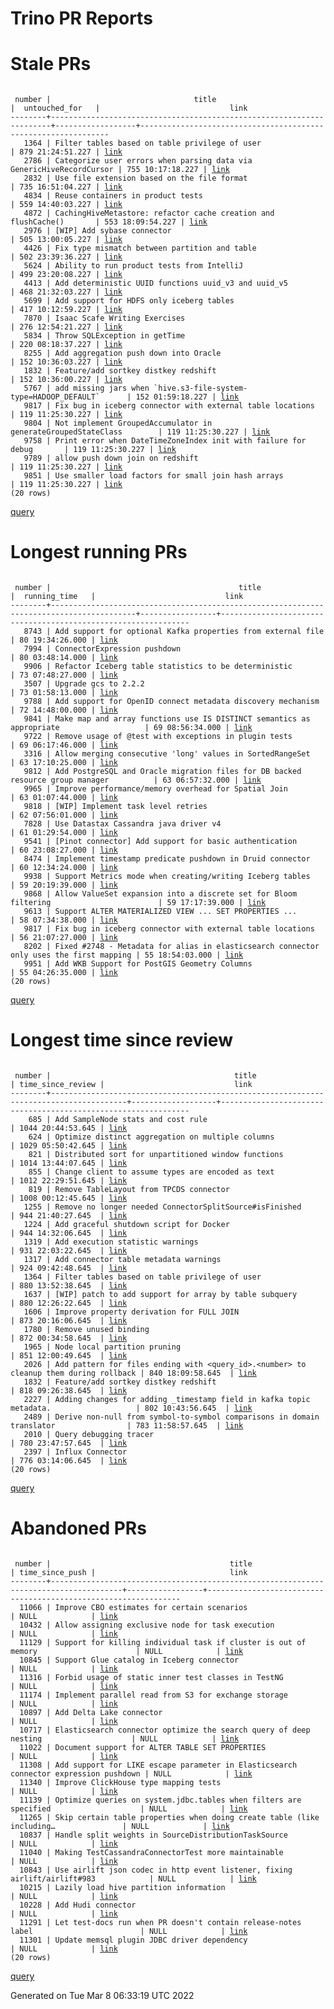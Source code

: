 Trino PR Reports
=======

#  Stale PRs
<pre><code>
 number |                                title                                 |  untouched_for   |                             link                              
--------+----------------------------------------------------------------------+------------------+---------------------------------------------------------------
   1364 | Filter tables based on table privilege of user                       | 879 21:24:51.227 | <a href="https://github.com/trinodb/trino/pull/1364">link</a> 
   2786 | Categorize user errors when parsing data via GenericHiveRecordCursor | 755 10:17:18.227 | <a href="https://github.com/trinodb/trino/pull/2786">link</a> 
   2832 | Use file extension based on the file format                          | 735 16:51:04.227 | <a href="https://github.com/trinodb/trino/pull/2832">link</a> 
   4834 | Reuse containers in product tests                                    | 559 14:40:03.227 | <a href="https://github.com/trinodb/trino/pull/4834">link</a> 
   4872 | CachingHiveMetastore: refactor cache creation and flushCache()       | 553 18:09:54.227 | <a href="https://github.com/trinodb/trino/pull/4872">link</a> 
   2976 | [WIP] Add sybase connector                                           | 505 13:00:05.227 | <a href="https://github.com/trinodb/trino/pull/2976">link</a> 
   4426 | Fix type mismatch between partition and table                        | 502 23:39:36.227 | <a href="https://github.com/trinodb/trino/pull/4426">link</a> 
   5624 | Ability to run product tests from IntelliJ                           | 499 23:20:08.227 | <a href="https://github.com/trinodb/trino/pull/5624">link</a> 
   4413 | Add deterministic UUID functions uuid_v3 and uuid_v5                 | 468 21:32:03.227 | <a href="https://github.com/trinodb/trino/pull/4413">link</a> 
   5699 | Add support for HDFS only iceberg tables                             | 417 10:12:59.227 | <a href="https://github.com/trinodb/trino/pull/5699">link</a> 
   7870 | Isaac Scafe Writing Exercises                                        | 276 12:54:21.227 | <a href="https://github.com/trinodb/trino/pull/7870">link</a> 
   5834 | Throw SQLException in getTime                                        | 220 08:18:37.227 | <a href="https://github.com/trinodb/trino/pull/5834">link</a> 
   8255 | Add aggregation push down into Oracle                                | 152 10:36:03.227 | <a href="https://github.com/trinodb/trino/pull/8255">link</a> 
   1832 | Feature/add sortkey distkey redshift                                 | 152 10:36:00.227 | <a href="https://github.com/trinodb/trino/pull/1832">link</a> 
   5767 | add missing jars when `hive.s3-file-system-type=HADOOP_DEFAULT`      | 152 01:59:18.227 | <a href="https://github.com/trinodb/trino/pull/5767">link</a> 
   9817 | Fix bug in iceberg connector with external table locations           | 119 11:25:30.227 | <a href="https://github.com/trinodb/trino/pull/9817">link</a> 
   9804 | Not implement GroupedAccumulator in generateGroupedStateClass        | 119 11:25:30.227 | <a href="https://github.com/trinodb/trino/pull/9804">link</a> 
   9758 | Print error when DateTimeZoneIndex init with failure for debug       | 119 11:25:30.227 | <a href="https://github.com/trinodb/trino/pull/9758">link</a> 
   9789 | allow push down join on redshift                                     | 119 11:25:30.227 | <a href="https://github.com/trinodb/trino/pull/9789">link</a> 
   9851 | Use smaller load factors for small join hash arrays                  | 119 11:25:30.227 | <a href="https://github.com/trinodb/trino/pull/9851">link</a> 
(20 rows)
</code></pre>
[query](https://github.com/nineinchnick/trino-cicd/blob/68b2f73880a4a4dcc2270732e3a7c6dbe17855d6/sql/pr/stale-prs.sql)

#  Longest running PRs
<pre><code>
 number |                                          title                                          |  running_time   |                             link                              
--------+-----------------------------------------------------------------------------------------+-----------------+---------------------------------------------------------------
   8743 | Add support for optional Kafka properties from external file                            | 80 19:34:26.000 | <a href="https://github.com/trinodb/trino/pull/8743">link</a> 
   7994 | ConnectorExpression pushdown                                                            | 80 03:48:14.000 | <a href="https://github.com/trinodb/trino/pull/7994">link</a> 
   9906 | Refactor Iceberg table statistics to be deterministic                                   | 73 07:48:27.000 | <a href="https://github.com/trinodb/trino/pull/9906">link</a> 
   3507 | Upgrade gcs to 2.2.2                                                                    | 73 01:58:13.000 | <a href="https://github.com/trinodb/trino/pull/3507">link</a> 
   9788 | Add support for OpenID connect metadata discovery mechanism                             | 72 14:48:00.000 | <a href="https://github.com/trinodb/trino/pull/9788">link</a> 
   9841 | Make map and array functions use IS DISTINCT semantics as appropriate                   | 69 08:56:34.000 | <a href="https://github.com/trinodb/trino/pull/9841">link</a> 
   9722 | Remove usage of @test with exceptions in plugin tests                                   | 69 06:17:46.000 | <a href="https://github.com/trinodb/trino/pull/9722">link</a> 
   3316 | Allow merging consecutive 'long' values in SortedRangeSet                               | 63 17:10:25.000 | <a href="https://github.com/trinodb/trino/pull/3316">link</a> 
   9812 | Add PostgreSQL and Oracle migration files for DB backed resource group manager          | 63 06:57:32.000 | <a href="https://github.com/trinodb/trino/pull/9812">link</a> 
   9965 | Improve performance/memory overhead for Spatial Join                                    | 63 01:07:44.000 | <a href="https://github.com/trinodb/trino/pull/9965">link</a> 
   9818 | [WIP] Implement task level retries                                                      | 62 07:56:01.000 | <a href="https://github.com/trinodb/trino/pull/9818">link</a> 
   7828 | Use Datastax Cassandra java driver v4                                                   | 61 01:29:54.000 | <a href="https://github.com/trinodb/trino/pull/7828">link</a> 
   9541 | [Pinot connector] Add support for basic authentication                                  | 60 23:08:27.000 | <a href="https://github.com/trinodb/trino/pull/9541">link</a> 
   8474 | Implement timestamp predicate pushdown in Druid connector                               | 60 12:34:24.000 | <a href="https://github.com/trinodb/trino/pull/8474">link</a> 
   9938 | Support Metrics mode when creating/writing Iceberg tables                               | 59 20:19:39.000 | <a href="https://github.com/trinodb/trino/pull/9938">link</a> 
   9868 | Allow ValueSet expansion into a discrete set for Bloom filtering                        | 59 17:17:39.000 | <a href="https://github.com/trinodb/trino/pull/9868">link</a> 
   9613 | Support ALTER MATERIALIZED VIEW ... SET PROPERTIES ...                                  | 58 07:34:38.000 | <a href="https://github.com/trinodb/trino/pull/9613">link</a> 
   9817 | Fix bug in iceberg connector with external table locations                              | 56 21:07:27.000 | <a href="https://github.com/trinodb/trino/pull/9817">link</a> 
   8202 | Fixed #2748 - Metadata for alias in elasticsearch connector only uses the first mapping | 55 18:54:03.000 | <a href="https://github.com/trinodb/trino/pull/8202">link</a> 
   9951 | Add WKB Support for PostGIS Geometry Columns                                            | 55 04:26:35.000 | <a href="https://github.com/trinodb/trino/pull/9951">link</a> 
(20 rows)
</code></pre>
[query](https://github.com/nineinchnick/trino-cicd/blob/68b2f73880a4a4dcc2270732e3a7c6dbe17855d6/sql/pr/running-prs.sql)

#  Longest time since review
<pre><code>
 number |                                         title                                         | time_since_review |                             link                              
--------+---------------------------------------------------------------------------------------+-------------------+---------------------------------------------------------------
    685 | Add SampleNode stats and cost rule                                                    | 1044 20:44:53.645 | <a href="https://github.com/trinodb/trino/pull/685">link</a>  
    624 | Optimize distinct aggregation on multiple columns                                     | 1029 05:50:42.645 | <a href="https://github.com/trinodb/trino/pull/624">link</a>  
    821 | Distributed sort for unpartitioned window functions                                   | 1014 13:44:07.645 | <a href="https://github.com/trinodb/trino/pull/821">link</a>  
    855 | Change client to assume types are encoded as text                                     | 1012 22:29:51.645 | <a href="https://github.com/trinodb/trino/pull/855">link</a>  
    819 | Remove TableLayout from TPCDS connector                                               | 1008 00:12:45.645 | <a href="https://github.com/trinodb/trino/pull/819">link</a>  
   1255 | Remove no longer needed ConnectorSplitSource#isFinished                               | 944 21:40:27.645  | <a href="https://github.com/trinodb/trino/pull/1255">link</a> 
   1224 | Add graceful shutdown script for Docker                                               | 944 14:32:06.645  | <a href="https://github.com/trinodb/trino/pull/1224">link</a> 
   1319 | Add execution statistic warnings                                                      | 931 22:03:22.645  | <a href="https://github.com/trinodb/trino/pull/1319">link</a> 
   1317 | Add connector table metadata warnings                                                 | 924 09:42:48.645  | <a href="https://github.com/trinodb/trino/pull/1317">link</a> 
   1364 | Filter tables based on table privilege of user                                        | 880 13:52:38.645  | <a href="https://github.com/trinodb/trino/pull/1364">link</a> 
   1637 | [WIP] patch to add support for array by table subquery                                | 880 12:26:22.645  | <a href="https://github.com/trinodb/trino/pull/1637">link</a> 
   1606 | Improve property derivation for FULL JOIN                                             | 873 20:16:06.645  | <a href="https://github.com/trinodb/trino/pull/1606">link</a> 
   1780 | Remove unused binding                                                                 | 872 00:34:58.645  | <a href="https://github.com/trinodb/trino/pull/1780">link</a> 
   1965 | Node local partition pruning                                                          | 851 12:00:49.645  | <a href="https://github.com/trinodb/trino/pull/1965">link</a> 
   2026 | Add pattern for files ending with &lt;query_id&gt;.&lt;number&gt; to cleanup them during rollback | 840 18:09:58.645  | <a href="https://github.com/trinodb/trino/pull/2026">link</a> 
   1832 | Feature/add sortkey distkey redshift                                                  | 818 09:26:38.645  | <a href="https://github.com/trinodb/trino/pull/1832">link</a> 
   2227 | Adding changes for adding _timestamp field in kafka topic metadata.                   | 802 10:43:56.645  | <a href="https://github.com/trinodb/trino/pull/2227">link</a> 
   2489 | Derive non-null from symbol-to-symbol comparisons in domain translator                | 783 11:58:57.645  | <a href="https://github.com/trinodb/trino/pull/2489">link</a> 
   2010 | Query debugging tracer                                                                | 780 23:47:57.645  | <a href="https://github.com/trinodb/trino/pull/2010">link</a> 
   2397 | Influx Connector                                                                      | 776 03:14:06.645  | <a href="https://github.com/trinodb/trino/pull/2397">link</a> 
(20 rows)
</code></pre>
[query](https://github.com/nineinchnick/trino-cicd/blob/68b2f73880a4a4dcc2270732e3a7c6dbe17855d6/sql/pr/awaiting-review.sql)

#  Abandoned PRs
<pre><code>
 number |                                        title                                         | time_since_push |                              link                              
--------+--------------------------------------------------------------------------------------+-----------------+----------------------------------------------------------------
  11066 | Improve CBO estimates for certain scenarios                                          | NULL            | <a href="https://github.com/trinodb/trino/pull/11066">link</a> 
  10432 | Allow assigning exclusive node for task execution                                    | NULL            | <a href="https://github.com/trinodb/trino/pull/10432">link</a> 
  11129 | Support for killing individual task if cluster is out of memory                      | NULL            | <a href="https://github.com/trinodb/trino/pull/11129">link</a> 
  10845 | Support Glue catalog in Iceberg connector                                            | NULL            | <a href="https://github.com/trinodb/trino/pull/10845">link</a> 
  11316 | Forbid usage of static inner test classes in TestNG                                  | NULL            | <a href="https://github.com/trinodb/trino/pull/11316">link</a> 
  11174 | Implement parallel read from S3 for exchange storage                                 | NULL            | <a href="https://github.com/trinodb/trino/pull/11174">link</a> 
  10897 | Add Delta Lake connector                                                             | NULL            | <a href="https://github.com/trinodb/trino/pull/10897">link</a> 
  10717 | Elasticsearch connector optimize the search query of deep nesting                    | NULL            | <a href="https://github.com/trinodb/trino/pull/10717">link</a> 
  11022 | Document support for ALTER TABLE SET PROPERTIES                                      | NULL            | <a href="https://github.com/trinodb/trino/pull/11022">link</a> 
  11308 | Add support for LIKE escape parameter in Elasticsearch connector expression pushdown | NULL            | <a href="https://github.com/trinodb/trino/pull/11308">link</a> 
  11340 | Improve ClickHouse type mapping tests                                                | NULL            | <a href="https://github.com/trinodb/trino/pull/11340">link</a> 
  11139 | Optimize queries on system.jdbc.tables when filters are specified                    | NULL            | <a href="https://github.com/trinodb/trino/pull/11139">link</a> 
  11265 | Skip certain table properties when doing create table (like including…               | NULL            | <a href="https://github.com/trinodb/trino/pull/11265">link</a> 
  10837 | Handle split weights in SourceDistributionTaskSource                                 | NULL            | <a href="https://github.com/trinodb/trino/pull/10837">link</a> 
  11040 | Making TestCassandraConnectorTest more maintainable                                  | NULL            | <a href="https://github.com/trinodb/trino/pull/11040">link</a> 
  10843 | Use airlift json codec in http event listener, fixing airlift/airlift#983            | NULL            | <a href="https://github.com/trinodb/trino/pull/10843">link</a> 
  10215 | Lazily load hive partition information                                               | NULL            | <a href="https://github.com/trinodb/trino/pull/10215">link</a> 
  10228 | Add Hudi connector                                                                   | NULL            | <a href="https://github.com/trinodb/trino/pull/10228">link</a> 
  11291 | Let test-docs run when PR doesn't contain release-notes label                        | NULL            | <a href="https://github.com/trinodb/trino/pull/11291">link</a> 
  11301 | Update memsql plugin JDBC driver dependency                                          | NULL            | <a href="https://github.com/trinodb/trino/pull/11301">link</a> 
(20 rows)
</code></pre>
[query](https://github.com/nineinchnick/trino-cicd/blob/68b2f73880a4a4dcc2270732e3a7c6dbe17855d6/sql/pr/abandoned-prs.sql)

Generated on Tue Mar  8 06:33:19 UTC 2022
